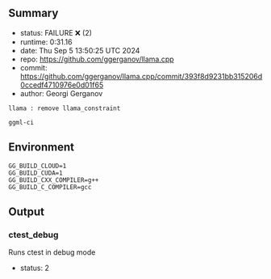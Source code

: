 ## Summary

- status:  FAILURE ❌ (2)
- runtime: 0:31.16
- date:    Thu Sep  5 13:50:25 UTC 2024
- repo:    https://github.com/ggerganov/llama.cpp
- commit:  https://github.com/ggerganov/llama.cpp/commit/393f8d9231bb315206d0ccedf4710976e0d01f65
- author:  Georgi Gerganov
```
llama : remove llama_constraint

ggml-ci
```

## Environment

```
GG_BUILD_CLOUD=1
GG_BUILD_CUDA=1
GG_BUILD_CXX_COMPILER=g++
GG_BUILD_C_COMPILER=gcc
```

## Output

### ctest_debug

Runs ctest in debug mode
- status: 2
```

```

